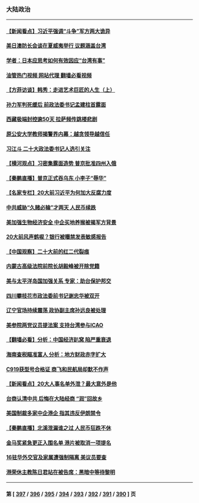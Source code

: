 ### 大陆政治
---
#### [【新闻看点】习近平强调“斗争”军方两大诡异](../../pages/ncid277/n13836385.md?10011645) 
#### [美日澳防长会谈在夏威夷举行 议题涵盖台湾](../../pages/ncid277/n13836618.md?10011645) 
#### [学者：日本应思考如何有效因应“台湾有事”](../../pages/ncid277/n13836569.md?10011645) 
#### [油管热门视频 网站代理 翻墙必看视频](http://209.222.30.114:81/youtube.html?10011645)
#### [【方菲访谈】韩秀：走进艺术巨匠的人生（上）](../../pages/ncid277/n13836429.md?10011645) 
#### [孙力军判死缓后 前政法委书记孟建柱首露面](../../pages/ncid277/n13836573.md?10011645) 
#### [西藏极端封控逾50天 拉萨频传跳楼悲剧](../../pages/ncid277/n13836551.md?10011645) 
#### [原公安大学教师揭警界内幕：越贪领导越信任](../../pages/ncid277/n13836547.md?10011645) 
#### [习江斗 二十大政法委书记人选引关注](../../pages/ncid277/n13836416.md?10011645) 
#### [【横河观点】习密集露面造势 普京批准四州入俄](../../pages/ncid277/n13836438.md?10011645) 
#### [【秦鹏直播】普京正式吞乌东 小李子“辱华”](../../pages/ncid277/n13836434.md?10011645) 
#### [【名家专栏】20大前习近平为何加大反腐力度](../../pages/ncid277/n13836224.md?10011645) 
#### [中共威胁“久赌必输”才两天 人民币续跌](../../pages/ncid277/n13836354.md?10011645) 
#### [美加强生物经济安全 中企买地养猴被揭军方背景](../../pages/ncid277/n13836141.md?10011645) 
#### [20大前风声鹤唳？银行被曝禁发表敏感报告](../../pages/ncid277/n13836336.md?10011645) 
#### [【中国观察】二十大前的红二代裂痕](../../pages/ncid277/n13836118.md?10011645) 
#### [内蒙古高级法院前院长胡毅峰被开除党籍](../../pages/ncid277/n13836147.md?10011645) 
#### [美与太平洋岛国加强关系 专家：助台保护邦交](../../pages/ncid277/n13836095.md?10011645) 
#### [四川攀枝花市政法委前书记谢忠华被双开](../../pages/ncid277/n13836111.md?10011645) 
#### [辽宁官场持续震荡 政协副主席孙远良被处理](../../pages/ncid277/n13836012.md?10011645) 
#### [美参院两党议员提法案 支持台湾参与ICAO](../../pages/ncid277/n13835959.md?10011645) 
#### [【翻墙必看】分析：中国经济趴窝 陷严重衰退](../../pages/ncid277/n13836011.md?10011645) 
#### [海南查税瞄准富人 分析：地方财政赤字扩大](../../pages/ncid277/n13835957.md?10011645) 
#### [C919获型号合格证 商飞和民航局却默不作声](../../pages/ncid277/n13835733.md?10011645) 
#### [【新闻看点】20大人事名单外泄？最大意外是他](../../pages/ncid277/n13835496.md?10011645) 
#### [台商认清中共 后悔在大陆经商 “润”回故乡](../../pages/ncid277/n13835758.md?10011645) 
#### [美国制裁多家中企港企 指其违反伊朗禁令](../../pages/ncid277/n13835673.md?10011645) 
#### [【秦鹏直播】北溪泄漏谁之过 人民币狂跌不休](../../pages/ncid277/n13835698.md?10011645) 
#### [金马奖紧急更正入围名单 港片被取消一项提名](../../pages/ncid277/n13835650.md?10011645) 
#### [16驻华外交官及家属遭强制隔离 美议员要查](../../pages/ncid277/n13835668.md?10011645) 
#### [港荣休主教陈日君站在被告席：黑暗中等待黎明](../../pages/ncid277/n13835640.md?10011645) 

---
#### 第 [ [397](./397.md?10011645) / [396](./396.md?10011645) / [395](./395.md?10011645) / [394](./394.md?10011645) / [393](./393.md?10011645) / [392](./392.md?10011645) / [391](./391.md?10011645) / [390](./390.md?10011645) ] 页
